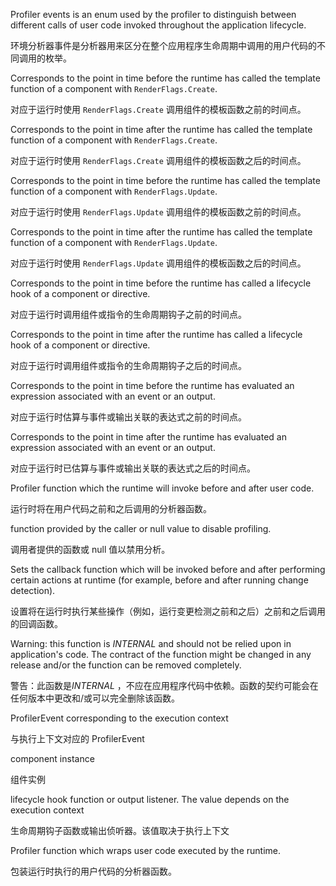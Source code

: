 Profiler events is an enum used by the profiler to distinguish between different calls of user
code invoked throughout the application lifecycle.

环境分析器事件是分析器用来区分在整个应用程序生命周期中调用的用户代码的不同调用的枚举。

Corresponds to the point in time before the runtime has called the template function of a
component with `RenderFlags.Create`.

对应于运行时使用 `RenderFlags.Create` 调用组件的模板函数之前的时间点。

Corresponds to the point in time after the runtime has called the template function of a
component with `RenderFlags.Create`.

对应于运行时使用 `RenderFlags.Create` 调用组件的模板函数之后的时间点。

Corresponds to the point in time before the runtime has called the template function of a
component with `RenderFlags.Update`.

对应于运行时使用 `RenderFlags.Update` 调用组件的模板函数之前的时间点。

Corresponds to the point in time after the runtime has called the template function of a
component with `RenderFlags.Update`.

对应于运行时使用 `RenderFlags.Update` 调用组件的模板函数之后的时间点。

Corresponds to the point in time before the runtime has called a lifecycle hook of a component
or directive.

对应于运行时调用组件或指令的生命周期钩子之前的时间点。

Corresponds to the point in time after the runtime has called a lifecycle hook of a component
or directive.

对应于运行时调用组件或指令的生命周期钩子之后的时间点。

Corresponds to the point in time before the runtime has evaluated an expression associated with
an event or an output.

对应于运行时估算与事件或输出关联的表达式之前的时间点。

Corresponds to the point in time after the runtime has evaluated an expression associated with
an event or an output.

对应于运行时已估算与事件或输出关联的表达式之后的时间点。

Profiler function which the runtime will invoke before and after user code.

运行时将在用户代码之前和之后调用的分析器函数。

function provided by the caller or null value to disable profiling.

调用者提供的函数或 null 值以禁用分析。

Sets the callback function which will be invoked before and after performing certain actions at
runtime \(for example, before and after running change detection\).

设置将在运行时执行某些操作（例如，运行变更检测之前和之后）之前和之后调用的回调函数。

Warning: this function is *INTERNAL* and should not be relied upon in application's code.
The contract of the function might be changed in any release and/or the function can be removed
completely.

警告：此函数是*INTERNAL*
，不应在应用程序代码中依赖。函数的契约可能会在任何版本中更改和/或可以完全删除该函数。

ProfilerEvent corresponding to the execution context

与执行上下文对应的 ProfilerEvent

component instance

组件实例

lifecycle hook function or output listener. The value depends on the
 execution context

生命周期钩子函数或输出侦听器。该值取决于执行上下文

Profiler function which wraps user code executed by the runtime.

包装运行时执行的用户代码的分析器函数。